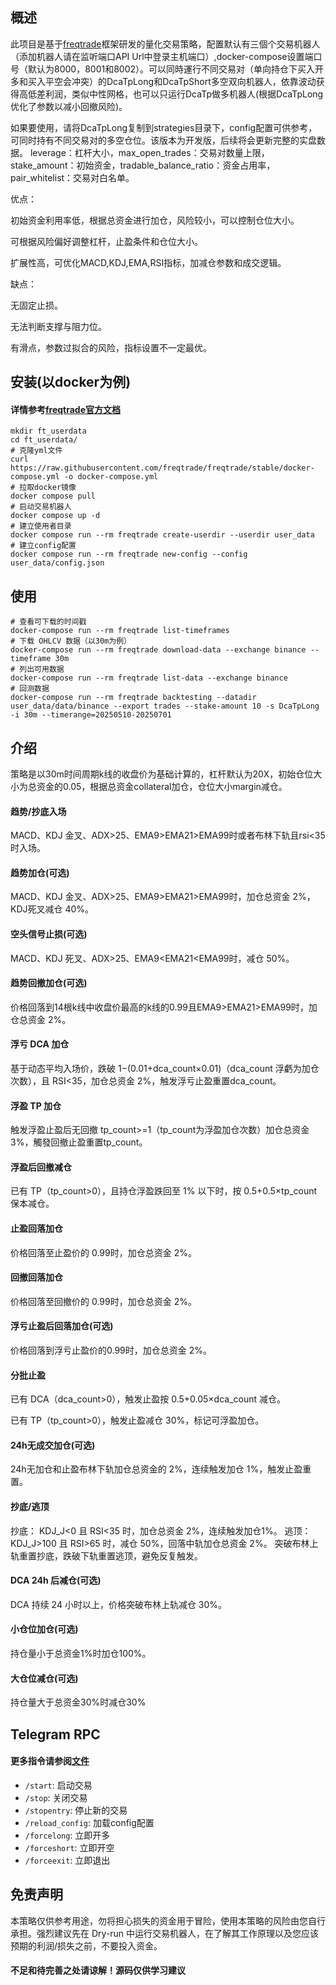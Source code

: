 ## 概述

此项目是基于[freqtrade](https://www.freqtrade.io/en/stable/)框架研发的量化交易策略，配置默认有三個个交易机器人（添加机器人请在监听端口API Url中登录主机端口）,docker-compose设置端口号（默认为8000，8001和8002）。可以同時運行不同交易对（单向持仓下买入开多和买入平空会冲突）的DcaTpLong和DcaTpShort多空双向机器人，依靠波动获得高低差利润，类似中性网格，也可以只运行DcaTp做多机器人(根据DcaTpLong优化了参数以减小回撤风险)。


如果要使用，请将DcaTpLong复制到strategies目录下，config配置可供参考，可同时持有不同交易对的多空仓位。该版本为开发版，后续将会更新完整的实盘数据。 leverage：杠杆大小，max_open_trades：交易对数量上限，stake_amount：初始资金，tradable_balance_ratio：资金占用率，pair_whitelist：交易对白名单。

优点：

初始资金利用率低，根据总资金进行加仓，风险较小，可以控制仓位大小。

可根据风险偏好调整杠杆，止盈条件和仓位大小。

扩展性高，可优化MACD,KDJ,EMA,RSI指标，加减仓参数和成交逻辑。

缺点：

无固定止损。

无法判断支撑与阻力位。

有滑点，参数过拟合的风险，指标设置不一定最优。




## 安装(以docker为例)

#### 详情参考[freqtrade官方文档](https://www.freqtrade.io/en/stable/docker_quickstart/)

```
mkdir ft_userdata
cd ft_userdata/
# 克隆yml文件
curl https://raw.githubusercontent.com/freqtrade/freqtrade/stable/docker-compose.yml -o docker-compose.yml
# 拉取docker镜像
docker compose pull
# 启动交易机器人
docker compose up -d
# 建立使用者目录
docker compose run --rm freqtrade create-userdir --userdir user_data
# 建立config配置
docker compose run --rm freqtrade new-config --config user_data/config.json
```

## 使用
```
# 查看可下载的时间戳
docker-compose run --rm freqtrade list-timeframes
# 下载 OHLCV 数据（以30m为例）
docker-compose run --rm freqtrade download-data --exchange binance --timeframe 30m
# 列出可用数据
docker-compose run --rm freqtrade list-data --exchange binance
# 回测数据
docker-compose run --rm freqtrade backtesting --datadir user_data/data/binance --export trades --stake-amount 10 -s DcaTpLong -i 30m --timerange=20250510-20250701
```


## 介绍

策略是以30m时间周期k线的收盘价为基础计算的，杠杆默认为20X，初始仓位大小为总资金的0.05，根据总资金collateral加仓，仓位大小margin减仓。

#### 趋势/抄底入场

MACD、KDJ 金叉、ADX>25、EMA9>EMA21>EMA99时或者布林下轨且rsi<35时入场。

#### 趋势加仓(可选)

MACD、KDJ 金叉、ADX>25、EMA9>EMA21>EMA99时，加仓总资金 2%，KDJ死叉减仓 40%。

#### 空头信号止损(可选)

MACD、KDJ 死叉、ADX>25、EMA9<EMA21<EMA99时，减仓 50%。

#### 趋势回撤加仓(可选)

价格回落到14根k线中收盘价最高的k线的0.99且EMA9>EMA21>EMA99时，加仓总资金 2%。

#### 浮亏 DCA 加仓

基于动态平均入场价，跌破 1−(0.01+dca_count×0.01)（dca_count 浮虧为加仓次数），且 RSI<35，加仓总资金 2%，触发浮亏止盈重置dca_count。

#### 浮盈 TP 加仓

触发浮盈止盈后无回撤 tp_count>=1（tp_count为浮盈加仓次数）加仓总资金 3%，觸發回撤止盈重置tp_count。


#### 浮盈后回撤减仓

已有 TP（tp_count>0），且持仓浮盈跌回至 1% 以下时，按 0.5+0.5×tp_count 保本减仓。

#### 止盈回落加仓

价格回落至止盈价的 0.99时，加仓总资金 2%。

#### 回撤回落加仓

价格回落至回撤价的 0.99时，加仓总资金 2%。

####  浮亏止盈后回落加仓(可选)

价格回落到浮亏止盈价的0.99时，加仓总资金 2%。

#### 分批止盈

已有 DCA（dca_count>0），触发止盈按 0.5+0.05×dca_count 减仓。

已有 TP（tp_count>0），触发止盈减仓 30%，标记可浮盈加仓。

#### 24h无成交加仓(可选)

24h无加仓和止盈布林下轨加仓总资金的 2%，连续触发加仓 1%，触发止盈重置。

#### 抄底/逃顶

抄底： KDJ_J<0 且 RSI<35 时，加仓总资金 2%，连续触发加仓1%。
逃顶： KDJ_J>100 且 RSI>65 时，减仓 50%，回落中轨加仓总资金 2%。
突破布林上轨重置抄底，跌破下轨重置逃顶，避免反复触发。

#### DCA 24h 后减仓(可选)

DCA 持续 24 小时以上，价格突破布林上轨减仓 30%。

#### 小仓位加仓(可选)

持仓量小于总资金1%时加仓100%。

#### 大仓位减仓(可选)

持仓量大于总资金30%时减仓30%


## Telegram RPC 

#### 更多指令请参阅[文件](https://www.freqtrade.io/en/latest/telegram-usage/)

- `/start`: 启动交易
- `/stop`: 关闭交易
- `/stopentry`: 停止新的交易
- `/reload_config`: 加载config配置
- `/forcelong`: 立即开多
- `/forceshort`: 立即开空
- `/forceexit`: 立即退出



## 免责声明

本策略仅供参考用途，勿将担心损失的资金用于冒险，使用本策略的风险由您自行承担。强烈建议先在 Dry-run 中运行交易机器人，在了解其工作原理以及您应该预期的利润/损失之前，不要投入资金。

#### 不足和待完善之处请谅解！源码仅供学习建议


